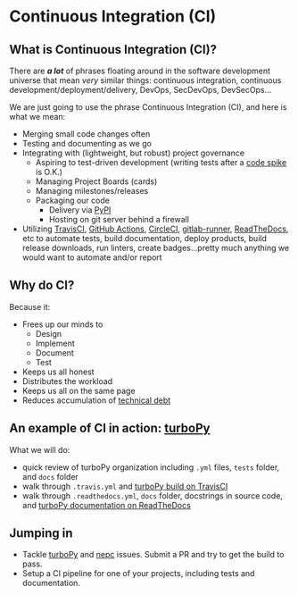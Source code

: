 Continuous Integration (CI)
===========================

What is Continuous Integration (CI)?
-------------------------------

There are ***a lot*** of phrases floating around in the software development universe that mean *very* similar things: continuous integration, continuous development/deployment/delivery, DevOps, SecDevOps, DevSecOps...

We are just going to use the phrase Continuous Integration (CI), and here is what we mean:

- Merging small code changes often
- Testing and documenting as we go
- Integrating with (lightweight, but robust) project governance
  - Aspiring to test-driven development (writing tests after a [code spike](https://en.wikipedia.org/wiki/Spike_(software_development)) is O.K.)
  - Managing Project Boards (cards)
  - Managing milestones/releases
  - Packaging our code 
    - Delivery via [PyPI](https://pypi.org/)
    - Hosting on git server behind a firewall
- Utilizing [TravisCI](https://travis-ci.org), [GitHub Actions](https://github.com/features/actions), [CircleCI](https://circleci.com), [gitlab-runner](https://docs.gitlab.com/runner/), [ReadTheDocs](https://readthedocs.org), etc to automate tests, build documentation, deploy products, build release downloads, run linters, create badges...pretty much anything we would want to automate and/or report

Why do CI? 
----------

Because it:
- Frees up our minds to 
  - Design
  - Implement
  - Document
  - Test
- Keeps us all honest
- Distributes the workload
- Keeps us all on the same page
- Reduces accumulation of [technical debt](https://en.wikipedia.org/wiki/Technical_debt)

An example of CI in action: [turboPy](https://github.com/NRL-Plasma-Physics-Division/turbopy)
---------------------------------------------------------------------------------------------

What we will do:
- quick review of turboPy organization including `.yml` files, `tests` folder, and `docs` folder
- walk through `.travis.yml` and [turboPy build on TravisCI](https://travis-ci.org/github/NRL-Plasma-Physics-Division/turbopy)
- walk through `.readthedocs.yml`, `docs` folder, docstrings in source code, and [turboPy documentation on ReadTheDocs](https://turbopy.readthedocs.io/en/latest/)

Jumping in
----------

- Tackle [turboPy](https://github.com/NRL-Plasma-Physics-Division/turbopy/issues) and [nepc](https://github.com/USNavalResearchLaboratory/nepc/issues) issues. Submit a PR and try to get the build to pass.
- Setup a CI pipeline for one of your projects, including tests and documentation.

